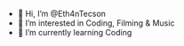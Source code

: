 - 👋 Hi, I’m @Eth4nTecson
- 👀 I’m interested in Coding, Filming & Music 
- 🌱 I’m currently learning Coding

<!---
Eth4nTecson/Eth4nTecson is a ✨ special ✨ repository because its `README.md` (this file) appears on your GitHub profile.
You can click the Preview link to take a look at your changes.
--->
